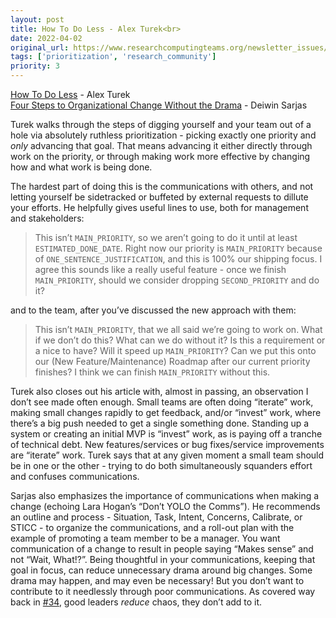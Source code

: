 ```yaml
---
layout: post
title: How To Do Less - Alex Turek<br>
date: 2022-04-02
original_url: https://www.researchcomputingteams.org/newsletter_issues/0116
tags: ['prioritization', 'research_community']
priority: 3
---
```


<!-- markdownlint-disable MD033 -->
<!-- markdownlint-disable MD041 -->
<!-- markdownlint-disable MD049 -->

[How To Do Less](https://alexturek.com/2022-03-07-How-to-do-less/) - Alex Turek<br>
[Four Steps to Organizational Change Without the Drama](https://medium.com/glia-tech/four-steps-to-organizational-change-without-the-drama-4790fd6b8c72) - Deiwin Sarjas

Turek walks through the steps of digging yourself and your team out of a hole via absolutely ruthless prioritization - picking exactly one priority and *only* advancing that goal.  That means advancing it either directly through work on the priority, or through making work more effective by changing how and what work is being done.

The hardest part of doing this is the communications with others, and not letting yourself be sidetracked or buffeted by external requests to dillute your efforts.  He helpfully gives useful lines to use, both for management and stakeholders:

> This isn’t `MAIN_PRIORITY`, so we aren’t going to do it until at least `ESTIMATED_DONE_DATE`.
> Right now our priority is `MAIN_PRIORITY` because of `ONE_SENTENCE_JUSTIFICATION`, and this is 100% our shipping focus.
> I agree this sounds like a really useful feature - once we finish `MAIN_PRIORITY`, should we consider dropping `SECOND_PRIORITY` and do it?

and to the team, after you’ve discussed the new approach with them:

> This isn’t `MAIN_PRIORITY`, that we all said we’re going to work on.
> What if we don’t do this? What can we do without it?
> Is this a requirement or a nice to have? Will it speed up `MAIN_PRIORITY`?
> Can we put this onto our (New Feature/Maintenance) Roadmap after our current priority finishes?
> I think we can finish `MAIN_PRIORITY` without this.

Turek also closes out his article with, almost in passing, an observation I don’t see made often enough.  Small teams are often doing “iterate” work, making small changes rapidly to get feedback, and/or “invest” work, where there’s a big push needed to get a single something done.  Standing up a system or creating an initial MVP is “invest” work, as is paying off a tranche of technical debt.  New features/services or bug fixes/service improvements are “iterate” work.  Turek says that at any given moment a small team should be in one or the other - trying to do both simultaneously squanders effort and confuses communications.

Sarjas also emphasizes the importance of communications when making a change (echoing Lara Hogan’s “Don’t YOLO the Comms”).  He recommends an outline and process - Situation, Task, Intent, Concerns, Calibrate, or STICC - to organize the communications, and a roll-out plan with the example of promoting a team member to be a manager.   You want communication of a change to result in people saying “Makes sense” and not “Wait, What!?”.  Being thoughtful in your communications, keeping that goal in focus, can reduce unnecessary drama around big changes.  Some drama may happen, and may even be necessary!  But you don’t want to contribute to it needlessly through poor communications.  As covered way back in [#34](https://www.researchcomputingteams.org/newsletter_issues/0034), good leaders *reduce* chaos, they don’t add to it.